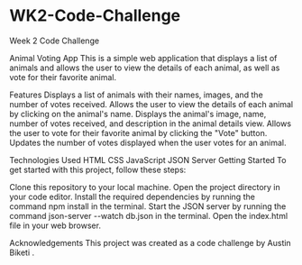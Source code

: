 # WK2-Code-Challenge
Week 2 Code Challenge

Animal Voting App
This is a simple web application that displays a list of animals and allows the user to view the details of each animal, as well as vote for their favorite animal.

Features
Displays a list of animals with their names, images, and the number of votes received.
Allows the user to view the details of each animal by clicking on the animal's name.
Displays the animal's image, name, number of votes received, and description in the animal details view.
Allows the user to vote for their favorite animal by clicking the "Vote" button.
Updates the number of votes displayed when the user votes for an animal.

Technologies Used
HTML
CSS
JavaScript
JSON Server
Getting Started
To get started with this project, follow these steps:

Clone this repository to your local machine.
Open the project directory in your code editor.
Install the required dependencies by running the command npm install in the terminal.
Start the JSON server by running the command json-server --watch db.json in the terminal.
Open the index.html file in your web browser.

Acknowledgements
This project was created as a code challenge by Austin Biketi .